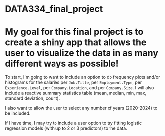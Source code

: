 # DATA334_final_project

# My goal for this final project is to create a shiny app that allows the user to visualize the data in as many different ways as possible!

To start, I'm going to want to include an option to do frequency plots and/or histograms for the salaries per `Job.Title`, per `Employment.Type`, per `Experience.Level`, per `Company.Location`, and per `Company.Size`. I will also include a reactive summary statistics table (mean, median, min, max, standard deviation, count).

I also want to allow the user to select any number of years (2020-2024) to be included.

If I have time, I may try to include a user option to try fitting logistic regression models (with up to 2 or 3 predictors) to the data.